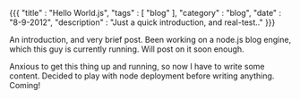 {{{
  "title" : "Hello World.js",
  "tags" : [ "blog" ],
  "category" : "blog",
  "date" : "8-9-2012",
  "description" : "Just a quick introduction, and real-test.."
}}}

An introduction, and very brief post. Been working on a node.js blog engine, which this guy is currently running. Will post on it soon enough.

Anxious to get this thing up and running, so now I have to write some content. Decided to play with node deployment before writing anything. Coming!
